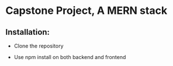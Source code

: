 # Capstone Project, A MERN stack

## Installation:

* Clone the repository 

* Use npm install on both backend and frontend


